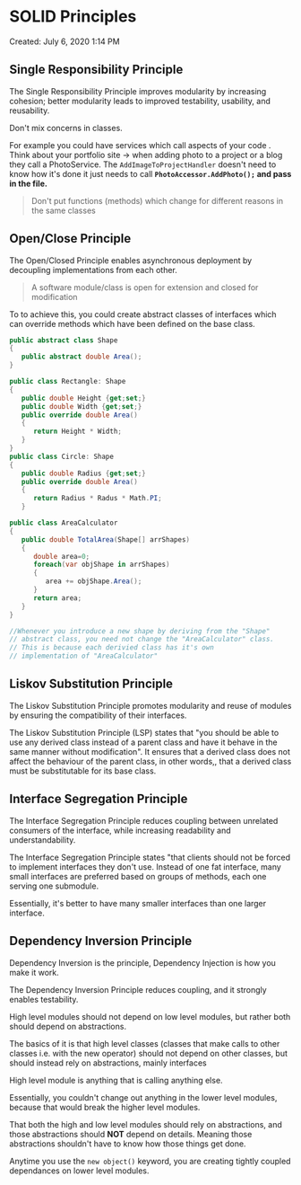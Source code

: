 # SOLID Principles

Created: July 6, 2020 1:14 PM

## Single Responsibility Principle

The Single Responsibility Principle improves modularity by increasing cohesion; better modularity leads to improved testability, usability, and reusability.

Don't mix concerns in classes.

For example you could have services which call aspects of your code . Think about your portfolio site → when adding photo to a project or a blog they call a PhotoService. The `AddImageToProjectHandler` doesn't need to know how it's done it just needs to call **`PhotoAccessor.AddPhoto();` and pass in the file.**

> Don't put functions (methods) which change for different reasons in the same classes
> 

## Open/Close Principle

The Open/Closed Principle enables asynchronous deployment by decoupling implementations from each other.

> A software module/class is open for extension and closed for modification
> 

To to achieve this, you could create abstract classes of interfaces which can override methods which have been defined on the base class.

```csharp
public abstract class Shape  
{  
   public abstract double Area();  
}

public class Rectangle: Shape  
{  
   public double Height {get;set;}  
   public double Width {get;set;}  
   public override double Area()  
   {  
      return Height * Width;  
   }  
}  
public class Circle: Shape  
{  
   public double Radius {get;set;}  
   public override double Area()  
   {  
      return Radius * Radus * Math.PI;  
   }

public class AreaCalculator  
{  
   public double TotalArea(Shape[] arrShapes)  
   {  
      double area=0;  
      foreach(var objShape in arrShapes)  
      {  
         area += objShape.Area();  
      }  
      return area;  
   }  
}

//Whenever you introduce a new shape by deriving from the "Shape" 
// abstract class, you need not change the "AreaCalculator" class.
// This is because each derivied class has it's own 
// implementation of "AreaCalculator"
```

## Liskov Substitution Principle

The Liskov Substitution Principle promotes modularity and reuse of modules by ensuring the compatibility of their interfaces.

The Liskov Substitution Principle (LSP) states that "you should be able to use any derived class instead of a parent class and have it behave in the same manner without modification". It ensures that a derived class does not affect the behaviour of the parent class, in other words,, that a derived class must be substitutable for its base class.

## Interface Segregation Principle

The Interface Segregation Principle reduces coupling between unrelated consumers of the interface, while increasing readability and understandability.

The Interface Segregation Principle states "that clients should not be forced to implement interfaces they don't use. Instead of one fat interface, many small interfaces are preferred based on groups of methods, each one serving one submodule.

Essentially, it's better to have many smaller interfaces than one larger interface. 

## Dependency Inversion Principle

Dependency Inversion is the principle, Dependency Injection is how you make it work.

The Dependency Inversion Principle reduces coupling, and it strongly enables testability.

High level modules should not depend on low level modules, but rather both should depend on  abstractions.

The basics of it is that high level classes (classes that make calls to other classes i.e. with the new operator) should not depend on other classes, but should instead rely on abstractions, mainly interfaces

High level module is anything that is calling anything else.

Essentially, you couldn't change out anything in the lower level modules, because that would break the higher level modules.

That both the high and low level modules should rely on abstractions, and those abstractions should **NOT** depend on details. Meaning those abstractions shouldn't have to know how those things get done.

Anytime you use the `new object()` keyword, you are creating tightly coupled dependances on lower level modules.